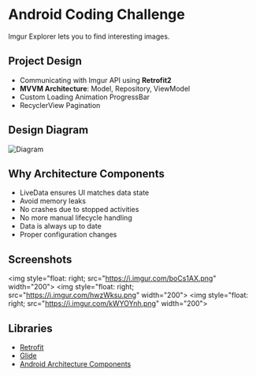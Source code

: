 # Android Coding Challenge

Imgur Explorer lets you to find interesting images.

Project Design
---------
* Communicating with Imgur API using <strong>Retrofit2</strong>
* <strong>MVVM Architecture</strong>: Model, Repository, ViewModel
* Custom Loading Animation ProgressBar
* RecyclerView Pagination

Design Diagram
---------
![Diagram](https://developer.android.com/topic/libraries/architecture/images/final-architecture.png)

Why Architecture Components
---------
* LiveData ensures UI matches data state
* Avoid memory leaks
* No crashes due to stopped activities
* No more manual lifecycle handling
* Data is always up to date
* Proper configuration changes

Screenshots
---------
<img style="float: right; src="https://i.imgur.com/boCs1AX.png" width="200">
<img style="float: right; src="https://i.imgur.com/hwzWksu.png" width="200">
<img style="float: right; src="https://i.imgur.com/kWYOYnh.png" width="200">

Libraries
---------
* [Retrofit](https://square.github.io/retrofit/)
* [Glide](https://bumptech.github.io/glide/)
* [Android Architecture Components](https://developer.android.com/topic/libraries/architecture)
